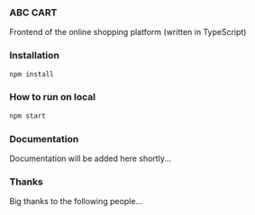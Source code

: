 ### ABC CART

Frontend of the online shopping platform (written in TypeScript)

### Installation

```bash
npm install
```

### How to run on local

```bash
npm start
```

### Documentation

Documentation will be added here shortly...

### Thanks

Big thanks to the following people...
